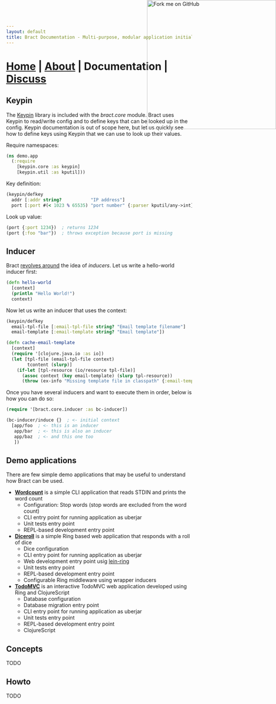 ```yaml
---
layout: default
title: Bract Documentation - Multi-purpose, modular application initialization framework for Clojure
---
```

<a href='https://github.com/bract'><img style='position: absolute; top: 0; right: 0; border: 0; width: 350px;' src='https://camo.githubusercontent.com/652c5b9acfaddf3a9c326fa6bde407b87f7be0f4/68747470733a2f2f73332e616d617a6f6e6177732e636f6d2f6769746875622f726962626f6e732f666f726b6d655f72696768745f6f72616e67655f6666373630302e706e67' alt='Fork me on GitHub' data-canonical-src='https://s3.amazonaws.com/github/ribbons/forkme_right_orange_ff7600.png'></a>
# [Home](/)    |    [About](/about.html)    |    Documentation    |    [Discuss](/discuss.html)

## Keypin

The [Keypin](https://github.com/kumarshantanu/keypin) library is included with the _bract.core_ module. Bract uses
Keypin to read/write config and to define keys that can be looked up in the config. Keypin documentation is out of
scope here, but let us quickly see how to define keys using Keypin that we can use to look up their values.

Require namespaces:

```clojure
(ns demo.app
  (:require
    [keypin.core :as keypin]
    [keypin.util :as kputil]))
```

Key definition:

```clojure
(keypin/defkey
  addr [:addr string?           "IP address"]
  port [:port #(< 1023 % 65535) "port number" {:parser kputil/any->int}])
```

Look up value:

```clojure
(port {:port 1234})  ; returns 1234
(port {:foo "bar"})  ; throws exception because port is missing
```


## Inducer

Bract [revolves around](/about.html#how-it-works) the idea of _inducers_. Let us write a hello-world inducer first:

```clojure
(defn hello-world
  [context]
  (println "Hello World!")
  context)
```

Now let us write an inducer that uses the context:

```clojure
(keypin/defkey
  email-tpl-file [:email-tpl-file string? "Email template filename"]
  email-template [:email-template string? "Email template"])

(defn cache-email-template
  [context]
  (require '[clojure.java.io :as io])
  (let [tpl-file (email-tpl-file context)
        tcontent (slurp)]
    (if-let [tpl-resource (io/resource tpl-file)]
      (assoc context (key email-template) (slurp tpl-resource))
      (throw (ex-info "Missing template file in classpath" {:email-template-file tpl-file})))))
```

Once you have several inducers and want to execute them in order, below is how you can do so:

```clojure
(require '[bract.core.inducer :as bc-inducer])

(bc-inducer/induce {}  ; <- initial context
  [app/foo  ; <- this is an inducer
   app/bar  ; <- this is also an inducer
   app/baz  ; <- and this one too
   ])
```


## Demo applications

There are few simple demo applications that may be useful to understand how Bract can be used.

* **[Wordcount](https://github.com/bract/bract.demo.wordcount)** is a simple CLI application that reads STDIN and prints the word count
  * Configuration: Stop words (stop words are excluded from the word count)
  * CLI entry point for running application as uberjar
  * Unit tests entry point
  * REPL-based development entry point
* **[Diceroll](https://github.com/bract/bract.demo.diceroll)** is a simple Ring based web application that responds with a roll of dice
  * Dice configuration
  * CLI entry point for running application as uberjar
  * Web development entry point usig [lein-ring](https://github.com/weavejester/lein-ring)
  * Unit tests entry point
  * REPL-based development entry point
  * Configurable Ring middleware using wrapper inducers
* **[TodoMVC](https://github.com/bract/demo.todomvc)** is an interactive TodoMVC web application developed using Ring and ClojureScript
  * Database configuration
  * Database migration entry point
  * CLI entry point for running application as uberjar
  * Unit tests entry point
  * REPL-based development entry point
  * ClojureScript


## Concepts

TODO


## Howto

TODO
